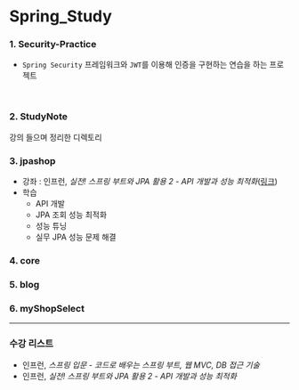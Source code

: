 # Spring_Study
### 1. Security-Practice
- `Spring Security` 프레임워크와 `JWT`를 이용해 인증을 구현하는 연습을 하는 프로젝트
<br>

### 2. StudyNote 
강의 들으며 정리한 디렉토리
<br>

### 3. jpashop  
- 강좌 : 인프런, <i>실전! 스프링 부트와 JPA 활용 2 - API 개발과 성능 최적화</i>([링크](https://www.inflearn.com/course/%EC%8A%A4%ED%94%84%EB%A7%81%EB%B6%80%ED%8A%B8-JPA-API%EA%B0%9C%EB%B0%9C-%EC%84%B1%EB%8A%A5%EC%B5%9C%EC%A0%81%ED%99%94#))
- 학습
  - API 개발
  - JPA 조회 성능 최적화
  - 성능 튜닝
  - 실무 JPA 성능 문제 해결

### 4. core
### 5. blog
### 6. myShopSelect

---

### 수강 리스트
- 인프런, <i>스프링 입문 - 코드로 배우는 스프링 부트, 웹 MVC, DB 접근 기술</i>
- 인프런, <i>실전! 스프링 부트와 JPA 활용 2 - API 개발과 성능 최적화</i>
